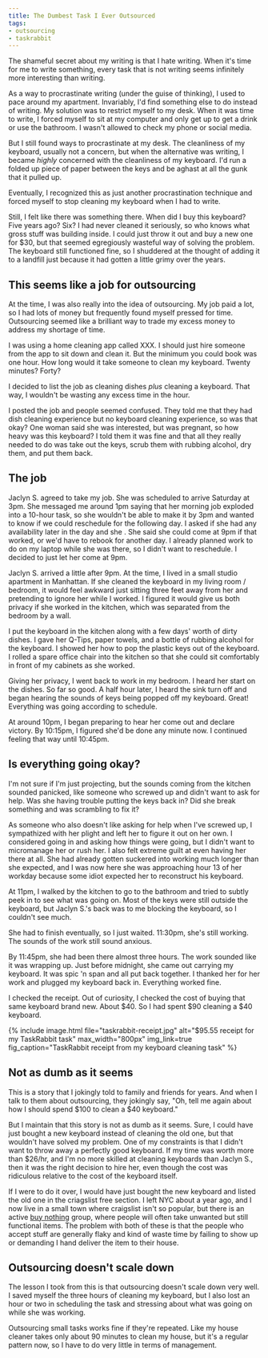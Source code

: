 ```yaml
---
title: The Dumbest Task I Ever Outsourced
tags:
- outsourcing
- taskrabbit
---
```


The shameful secret about my writing is that I hate writing. When it's time for me to write something, every task that is not writing seems infinitely more interesting than writing.

As a way to procrastinate writing (under the guise of thinking), I used to pace around my apartment. Invariably, I'd find something else to do instead of writing. My solution was to restrict myself to my desk. When it was time to write, I forced myself to sit at my computer and only get up to get a drink or use the bathroom. I wasn't allowed to check my phone or social media.

But I still found ways to procrastinate at my desk. The cleanliness of my keyboard, usually not a concern, but when the alternative was writing, I became *highly* concerned with the cleanliness of my keyboard. I'd run a folded up piece of paper between the keys and be aghast at all the gunk that it pulled up.

Eventually, I recognized this as just another procrastination technique and forced myself to stop cleaning my keyboard when I had to write.

Still, I felt like there was something there. When did I buy this keyboard? Five years ago? Six? I had never cleaned it seriously, so who knows what gross stuff was building inside. I could just throw it out and buy a new one for $30, but that seemed egregiously wasteful way of solving the problem. The keyboard still functioned fine, so I shuddered at the thought of adding it to a landfill just because it had gotten a little grimy over the years.

## This seems like a job for outsourcing

At the time, I was also really into the idea of outsourcing. My job paid a lot, so I had lots of money but frequently found myself pressed for time. Outsourcing seemed like a brilliant way to trade my excess money to address my shortage of time.

I was using a home cleaning app called XXX. I should just hire someone from the app to sit down and clean it. But the minimum you could book was one hour. How long would it take someone to clean my keyboard. Twenty minutes? Forty?

I decided to list the job as cleaning dishes *plus* cleaning a keyboard. That way, I wouldn't be wasting any excess time in the hour.

I posted the job and people seemed confused. They told me that they had dish cleaning experience but no keyboard cleaning experience, so was that okay? One woman said she was interested, but was pregnant, so how heavy was this keyboard? I told them it was fine and that all they really needed to do was take out the keys, scrub them with rubbing alcohol, dry them, and put them back.

## The job

Jaclyn S. agreed to take my job. She was scheduled to arrive Saturday at 3pm. She messaged me around 1pm saying that her morning job exploded into a 10-hour task, so she wouldn't be able to make it by 3pm and wanted to know if we could reschedule for the following day. I asked if she had any availability later in the day and she . She said she could come at 9pm if that worked, or we'd have to rebook for another day. I already planned work to do on my laptop while she was there, so I didn't want to reschedule. I decided to just let her come at 9pm.

Jaclyn S. arrived a little after 9pm. At the time, I lived in a small studio apartment in Manhattan. If she cleaned the keyboard in my living room / bedroom, it would feel awkward just sitting three feet away from her and pretending to ignore her while I worked. I figured it would give us both privacy if she worked in the kitchen, which was separated from the bedroom by a wall.

I put the keyboard in the kitchen along with a few days' worth of dirty dishes. I gave her Q-Tips, paper towels, and a bottle of rubbing alcohol for the keyboard. I showed her how to pop the plastic keys out of the keyboard. I rolled a spare office chair into the kitchen so that she could sit comfortably in front of my cabinets as she worked.

Giving her privacy, I went back to work in my bedroom. I heard her start on the dishes. So far so good. A half hour later, I heard the sink turn off and began hearing the sounds of keys being popped off my keyboard. Great! Everything was going according to schedule.

At around 10pm, I began preparing to hear her come out and declare victory. By 10:15pm, I figured she'd be done any minute now. I continued feeling that way until 10:45pm.

## Is everything going okay?

I'm not sure if I'm just projecting, but the sounds coming from the kitchen sounded panicked, like someone who screwed up and didn't want to ask for help. Was she having trouble putting the keys back in? Did she break something and was scrambling to fix it?

As someone who also doesn't like asking for help when I've screwed up, I sympathized with her plight and left her to figure it out on her own. I considered going in and asking how things were going, but I didn't want to micromanage her or rush her. I also felt extreme guilt at even having her there at all. She had already gotten suckered into working much longer than she expected, and I was now here she was approaching hour 13 of her workday because some idiot expected her to reconstruct his keyboard.

At 11pm, I walked by the kitchen to go to the bathroom and tried to subtly peek in to see what was going on. Most of the keys were still outside the keyboard, but Jaclyn S.'s back was to me blocking the keyboard, so I couldn't see much.

She had to finish eventually, so I just waited. 11:30pm, she's still working. The sounds of the work still sound anxious.

By 11:45pm, she had been there almost three hours. The work sounded like it was wrapping up. Just before midnight, she came out carrying my keyboard. It was spic 'n span and all put back together. I thanked her for her work and plugged my keyboard back in. Everything worked fine.

I checked the receipt. Out of curiosity, I checked the cost of buying that same keyboard brand new. About $40. So I had spent $90 cleaning a $40 keyboard.

{% include image.html file="taskrabbit-receipt.jpg" alt="$95.55 receipt for my TaskRabbit task" max_width="800px" img_link=true fig_caption="TaskRabbit receipt from my keyboard cleaning task" %}

## Not as dumb as it seems

This is a story that I jokingly told to family and friends for years. And when I talk to them about outsourcing, they jokingly say, "Oh, tell me again about how I should spend $100 to clean a $40 keyboard."

But I maintain that this story is not as dumb as it seems. Sure, I could have just bought a new keyboard instead of cleaning the old one, but that wouldn't have solved my problem. One of my constraints is that I didn't want to throw away a perfectly good keyboard. If my time was worth more than $26/hr, and I'm no more skilled at cleaning keyboards than Jaclyn S., then it was the right decision to hire her, even though the cost was ridiculous relative to the cost of the keyboard itself.

If I were to do it over, I would have just bought the new keyboard and listed the old one in the criagslist free section. I left NYC about a year ago, and I now live in a small town where craigslist isn't so popular, but there is an active [buy nothing](https://buynothingproject.org) group, where people will often take unwanted but still functional items. The problem with both of these is that the people who accept stuff are generally flaky and kind of waste time by failing to show up or demanding I hand deliver the item to their house.

## Outsourcing doesn't scale down

The lesson I took from this is that outsourcing doesn't scale down very well. I saved myself the three hours of cleaning my keyboard, but I also lost an hour or two in scheduling the task and stressing about what was going on while she was working.

Outsourcing small tasks works fine if they're repeated. Like my house cleaner takes only about 90 minutes to clean my house, but it's a regular pattern now, so I have to do very little in terms of management.